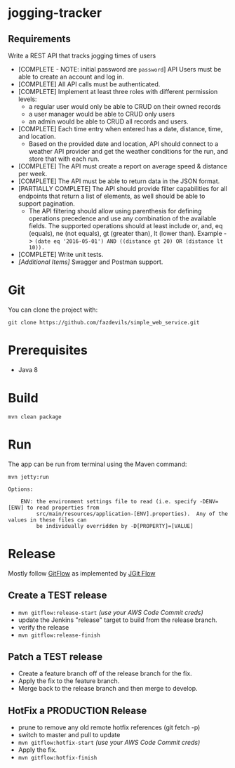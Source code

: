# jogging-tracker

## Requirements ##

Write a REST API that tracks jogging times of users

- [COMPLETE - NOTE: initial password are `password`] API Users must be able to create an account and log in.
- [COMPLETE] All API calls must be authenticated.
- [COMPLETE] Implement at least three roles with different permission levels:
  - a regular user would only be able to CRUD on their owned records
  - a user manager would be able to CRUD only users
  - an admin would be able to CRUD all records and users.
- [COMPLETE] Each time entry when entered has a date, distance, time, and location.
	- Based on the provided date and location, API should connect to a weather API provider and get the weather conditions for the run, and store that with each run.
- [COMPLETE] The API must create a report on average speed & distance per week.
- [COMPLETE] The API must be able to return data in the JSON format.
- [PARTIALLY COMPLETE] The API should provide filter capabilities for all endpoints that return a list of elements, as well should be able to support pagination.
	- The API filtering should allow using parenthesis for defining operations precedence and use any combination of the available fields. The supported operations should at least include or, and, eq (equals), ne (not equals), gt (greater than), lt (lower than).
		Example -> `(date eq '2016-05-01') AND ((distance gt 20) OR (distance lt 10)).`
- [COMPLETE] Write unit tests.
- _[Additional Items]_ Swagger and Postman support.

# Git

You can clone the project with:

	git clone https://github.com/fazdevils/simple_web_service.git


# Prerequisites

* Java 8

		
# Build

	mvn clean package


# Run

The app can be run from terminal using the Maven command:

	mvn jetty:run

	Options:

		ENV: the environment settings file to read (i.e. specify -DENV=[ENV] to read properties from
			 src/main/resources/application-[ENV].properties).  Any of the values in these files can
			 be individually overridden by -D[PROPERTY]=[VALUE]

# Release

Mostly follow [GitFlow](https://www.atlassian.com/git/tutorials/comparing-workflows/gitflow-workflow "GitFlow") as implemented by [JGit Flow](https://bitbucket.org/atlassian/jgit-flow/wiki/goals.wiki)

## Create a TEST release

- `mvn gitflow:release-start` _(use your AWS Code Commit creds)_
- update the Jenkins "release" target to build from the release branch.
- verify the release
- `mvn gitflow:release-finish`

## Patch a TEST release

- Create a feature branch off of the release branch for the fix.
- Apply the fix to the feature branch.
- Merge back to the release branch and then merge to develop.

## HotFix a PRODUCTION Release

- prune to remove any old remote hotfix references (git fetch -p)
- switch to master and pull to update
- `mvn gitflow:hotfix-start` _(use your AWS Code Commit creds)_
- Apply the fix.
- `mvn gitflow:hotfix-finish`
	